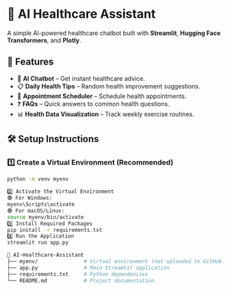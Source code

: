 # 🏥 AI Healthcare Assistant

A simple AI-powered healthcare chatbot built with **Streamlit**, **Hugging Face Transformers**, and **Plotly**.

## 🚀 Features
- 🤖 **AI Chatbot** – Get instant healthcare advice.
- 📋 **Daily Health Tips** – Random health improvement suggestions.
- 📅 **Appointment Scheduler** – Schedule health appointments.
- ❓ **FAQs** – Quick answers to common health questions.
- 📊 **Health Data Visualization** – Track weekly exercise routines.

## 🛠 Setup Instructions

### **1️⃣ Create a Virtual Environment (Recommended)**
```sh
python -m venv myenv

2️⃣ Activate the Virtual Environment
🟢 For Windows:
myenv\Scripts\activate
🟢 For macOS/Linux:
source myenv/bin/activate
3️⃣ Install Required Packages
pip install -r requirements.txt
4️⃣ Run the Application
streamlit run app.py

📂 AI-Healthcare-Assistant
├── myenv/               # Virtual environment (not uploaded to GitHub)
├── app.py               # Main Streamlit application
├── requirements.txt     # Python dependencies
└── README.md            # Project documentation
